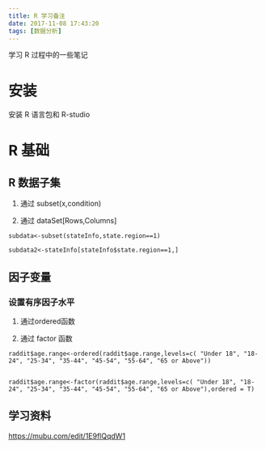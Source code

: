 ```yaml
---
title: R 学习备注
date: 2017-11-08 17:43:20
tags: [数据分析]
---
```

学习 R 过程中的一些笔记<!--more-->
# 安装
安装 R 语言包和 R-studio
# R 基础
## R 数据子集
1. 通过 subset(x,condition)

2. 通过 dataSet[Rows,Columns]

```{r}
subdata<-subset(stateInfo,state.region==1)

subdata2<-stateInfo[stateInfo$state.region==1,]
```

## 因子变量
### 设置有序因子水平

1. 通过ordered函数

2. 通过 factor 函数

```
raddit$age.range<-ordered(raddit$age.range,levels=c( "Under 18", "18-24", "25-34", "35-44", "45-54", "55-64", "65 or Above"))


raddit$age.range<-factor(raddit$age.range,levels=c( "Under 18", "18-24", "25-34", "35-44", "45-54", "55-64", "65 or Above"),ordered = T)
```


## 学习资料
https://mubu.com/edit/1E9flQqdW1
